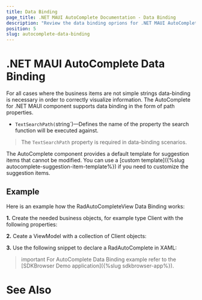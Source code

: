 ```yaml
---
title: Data Binding
page_title: .NET MAUI AutoComplete Documentation - Data Binding
description: "Review the data binding oprions for .NET MAUI AutoComplete control."
position: 5
slug: autocomplete-data-binding
---
```


# .NET MAUI AutoComplete Data Binding

For all cases where the business items are not simple strings data-binding is necessary in order to correctly visualize information. The AutoComplete for .NET MAUI component supports data binding in the form of path properties.

* `TextSearchPath(`string`)&mdash;Defines the name of the property the search function will be executed against.

>The `TextSearchPath` property is required in data-binding scenarios.

The AutoComplete component provides a default template for suggestion items that cannot be modified. You can use a [custom template]({%slug autocomplete-suggestion-item-template%}) if you need to customize the suggestion items.

## Example

Here is an example how the RadAutoCompleteView Data Binding works:

**1.** Create the needed business objects, for example type Client with the following properties:

<snippet id='autocomplete-client-businessobject'/>

**2.** Ceate a ViewModel with a collection of Client objects:

<snippet id='autocomplete-clients-viewmodel'/>

**3.** Use the following snippet to declare a RadAutoComplete in XAML:

<snippet id='autocomplete-data-binding'/>

>important For AutoComplete Data Binding example refer to the [SDKBrowser Demo application]({%slug sdkbrowser-app%}).

# See Also
